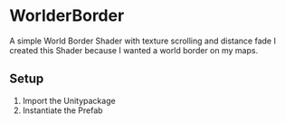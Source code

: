 # WorlderBorder

A simple World Border Shader with texture scrolling and distance fade
I created this Shader because I wanted a world border on my maps.

## Setup

1. Import the Unitypackage
2. Instantiate  the Prefab
